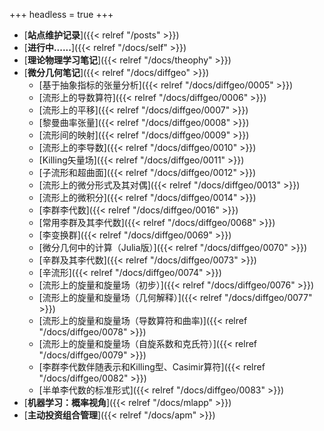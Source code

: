 +++
headless = true
+++

- [**站点维护记录**]({{< relref "/posts" >}})
- [**进行中......**]({{< relref "/docs/self" >}}) 
- [**理论物理学习笔记**]({{< relref "/docs/theophy" >}})  
- [**微分几何笔记**]({{< relref "/docs/diffgeo" >}})
    - [基于抽象指标的张量分析]({{< relref "/docs/diffgeo/0005" >}})  
    - [流形上的导数算符]({{< relref "/docs/diffgeo/0006" >}}) 
    - [流形上的平移]({{< relref "/docs/diffgeo/0007" >}})  
    - [黎曼曲率张量]({{< relref "/docs/diffgeo/0008" >}})    
    - [流形间的映射]({{< relref "/docs/diffgeo/0009" >}})  
    - [流形上的李导数]({{< relref "/docs/diffgeo/0010" >}})  
    - [Killing矢量场]({{< relref "/docs/diffgeo/0011" >}})  
    - [子流形和超曲面]({{< relref "/docs/diffgeo/0012" >}}) 
    - [流形上的微分形式及其对偶]({{< relref "/docs/diffgeo/0013" >}})
    - [流形上的微积分]({{< relref "/docs/diffgeo/0014" >}}) 
    - [李群李代数]({{< relref "/docs/diffgeo/0016" >}})  
    - [常用李群及其李代数]({{< relref "/docs/diffgeo/0068" >}})  
    - [李变换群]({{< relref "/docs/diffgeo/0069" >}}) 
    - [微分几何中的计算（Julia版）]({{< relref "/docs/diffgeo/0070" >}}) 
    - [辛群及其李代数]({{< relref "/docs/diffgeo/0073" >}}) 
    - [辛流形]({{< relref "/docs/diffgeo/0074" >}})
    - [流形上的旋量和旋量场（初步）]({{< relref "/docs/diffgeo/0076" >}})
    - [流形上的旋量和旋量场（几何解释）]({{< relref "/docs/diffgeo/0077" >}})
    - [流形上的旋量和旋量场（导数算符和曲率)]({{< relref "/docs/diffgeo/0078" >}})
    - [流形上的旋量和旋量场（自旋系数和克氏符）]({{< relref "/docs/diffgeo/0079" >}})
    - [李群李代数伴随表示和Killing型、Casimir算符]({{< relref "/docs/diffgeo/0082" >}})
    - [半单李代数的标准形式]({{< relref "/docs/diffgeo/0083" >}})
- [**机器学习：概率视角**]({{< relref "/docs/mlapp" >}})
- [**主动投资组合管理**]({{< relref "/docs/apm" >}})









